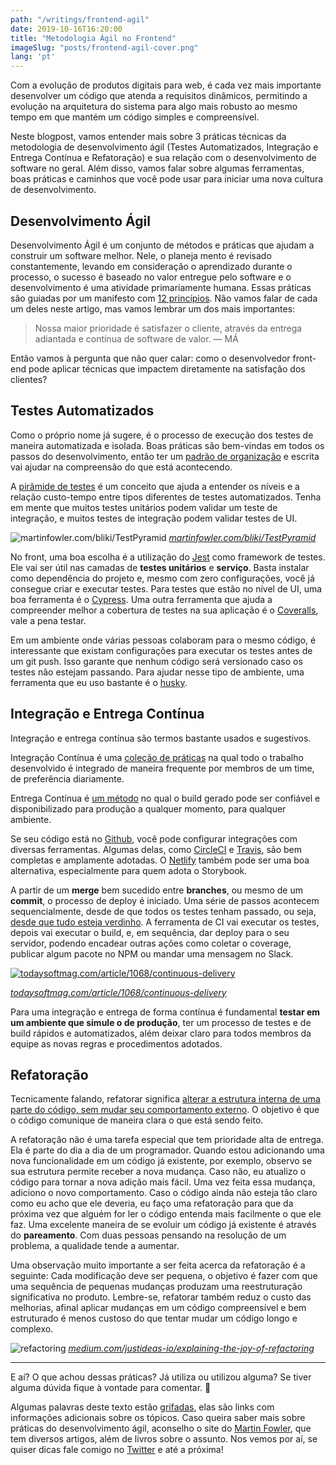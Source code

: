 ```yaml
---
path: "/writings/frontend-agil"
date: 2019-10-16T16:20:00
title: "Metodologia Ágil no Frontend"
imageSlug: "posts/frontend-agil-cover.png"
lang: 'pt'
---
```


Com a evolução de produtos digitais para web, é cada vez mais importante desenvolver um código que atenda a requisitos dinâmicos, permitindo a evolução na arquitetura do sistema para algo mais robusto ao mesmo tempo em que mantém um código simples e compreensível.

Neste blogpost, vamos entender mais sobre 3 práticas técnicas da metodologia de desenvolvimento ágil (Testes Automatizados, Integração e Entrega Contínua e Refatoração) e sua relação com o desenvolvimento de software no geral. Além disso, vamos falar sobre algumas ferramentas, boas práticas e caminhos que você pode usar para iniciar uma nova cultura de desenvolvimento.

## Desenvolvimento Ágil

Desenvolvimento Ágil é um conjunto de métodos e práticas que ajudam a construir um software melhor. Nele, o planeja	mento é revisado constantemente, levando em consideração o aprendizado durante o processo, o sucesso é baseado no valor entregue pelo software e o desenvolvimento é uma atividade primariamente humana. Essas práticas são guiadas por um manifesto com [12 princípios](http://agilemanifesto.org/principles.html). Não vamos falar de cada um deles neste artigo, mas vamos lembrar um dos mais importantes:


> Nossa maior prioridade é satisfazer o cliente, através da entrega adiantada e contínua de software de valor. — MÁ

Então vamos à pergunta que não quer calar: como o desenvolvedor front-end pode aplicar técnicas que impactem diretamente na satisfação dos clientes?

## Testes Automatizados

Como o próprio nome já sugere, é o processo de execução dos testes de maneira automatizada e isolada. Boas práticas são bem-vindas em todos os passos do desenvolvimento, então ter um [padrão de organização](http://wiki.c2.com/?ArrangeActAssert) e escrita vai ajudar na compreensão do que está acontecendo.

A [pirâmide de testes](https://martinfowler.com/bliki/TestPyramid.html) é um conceito que ajuda a entender os níveis e a relação custo-tempo entre tipos diferentes de testes automatizados. Tenha em mente que muitos testes unitários podem validar um teste de integração, e muitos testes de integração podem validar testes de UI.


![martinfowler.com/bliki/TestPyramid](https://martinfowler.com/bliki/images/testPyramid/test-pyramid.png)
*[martinfowler.com/bliki/TestPyramid](https://martinfowler.com/bliki/TestPyramid.html)*

No front, uma boa escolha é a utilização do [Jest](https://jestjs.io/) como framework de testes. Ele vai ser útil nas camadas de **testes unitários** e **serviço**. Basta instalar como dependência do projeto e, mesmo com zero configurações, você já consegue criar e executar testes. Para testes que estão no nível de UI, uma boa ferramenta é o [Cypress](https://www.cypress.io/). Uma outra ferramenta que ajuda a compreender melhor a cobertura de testes na sua aplicação é o [Coveralls](https://coveralls.io/), vale a pena testar.

Em um ambiente onde várias pessoas colaboram para o mesmo código, é interessante que existam configurações para executar os testes antes de um git push. Isso garante que nenhum código será versionado caso os testes não estejam passando. Para ajudar nesse tipo de ambiente, uma ferramenta que eu uso bastante é o [husky](https://github.com/typicode/husky).


## Integração e Entrega Contínua

Integração e entrega contínua são termos bastante usados e sugestivos.

Integração Contínua é uma [coleção de práticas](https://martinfowler.com/articles/continuousIntegration.html) na qual todo o trabalho desenvolvido é integrado de maneira frequente por membros de um time, de preferência diariamente.

Entrega Contínua é [um método](https://martinfowler.com/bliki/ContinuousDelivery.html) no qual o build gerado pode ser confiável e disponibilizado para produção a qualquer momento, para qualquer ambiente.

Se seu código está no [Github](https://github.com/), você pode configurar integrações com diversas ferramentas. Algumas delas, como [CircleCI](https://circleci.com/) e [Travis](https://travis-ci.org/), são bem completas e amplamente adotadas. O [Netlify](https://www.netlify.com/) também pode ser uma boa alternativa, especialmente para quem adota o Storybook.

A partir de um **merge** bem sucedido entre **branches**, ou mesmo de um **commit**, o processo de deploy é iniciado. Uma série de passos acontecem sequencialmente, desde de que todos os testes tenham passado, ou seja, [desde que tudo esteja verdinho](https://take.ms/cgTUC). A ferramenta de CI vai executar os testes, depois vai executar o build, e, em sequência, dar deploy para o seu servidor, podendo encadear outras ações como coletar o coverage, publicar algum pacote no NPM ou mandar uma mensagem no Slack.


[![todaysoftmag.com/article/1068/continuous-delivery](http://www.todaysoftmag.ro/tsm/images/articles/tsm27/a41.png)](todaysoftmag.com/article/1068/continuous-delivery)

*[todaysoftmag.com/article/1068/continuous-delivery](https://www.todaysoftmag.com/article/1068/continuous-delivery)*

Para uma integração e entrega de forma contínua é fundamental **testar em um ambiente que simule o de produção**, ter um processo de testes e de build rápidos e automatizados, além deixar claro para todos membros da equipe as novas regras e procedimentos adotados.


## Refatoração

Tecnicamente falando, refatorar significa [alterar a estrutura interna de uma parte do código, sem mudar seu comportamento externo](https://refactoring.com/). O objetivo é que o código comunique de maneira clara o que está sendo feito.

A refatoração não é uma tarefa especial que tem prioridade alta de entrega. Ela é parte do dia a dia de um programador. Quando estou adicionando uma nova funcionalidade em um código já existente, por exemplo, observo se sua estrutura permite receber a nova mudança. Caso não, eu atualizo o código para tornar a nova adição mais fácil. Uma vez feita essa mudança, adiciono o novo comportamento. Caso o código ainda não esteja tão claro como eu acho que ele deveria, eu faço uma refatoração para que da próxima vez que alguém for ler o código entenda mais facilmente o que ele faz. Uma excelente maneira de se evoluir um código já existente é através do **pareamento**. Com duas pessoas pensando na resolução de um problema, a qualidade tende a aumentar.

Uma observação muito importante a ser feita acerca da refatoração é a seguinte: Cada modificação deve ser pequena, o objetivo é fazer com que uma sequência de pequenas mudanças produzam uma reestruturação significativa no produto. Lembre-se, refatorar também reduz o custo das melhorias, afinal aplicar mudanças em um código compreensível e bem estruturado é menos custoso do que tentar mudar um código longo e complexo.


![refactoring](https://miro.medium.com/max/1400/0*jjASXWv5AnJ5SBuZ.jpg)
*[medium.com/justideas-io/explaining-the-joy-of-refactoring](https://medium.com/justideas-io/explaining-the-joy-of-refactoring-to-the-non-developer-72d97223359c)*

*****

E aí? O que achou dessas práticas? Já utiliza ou utilizou alguma? Se tiver alguma dúvida fique à vontade para comentar. 🙂

Algumas palavras deste texto estão [grifadas](#), elas são links com informações adicionais sobre os tópicos. Caso queira saber mais sobre práticas do desenvolvimento ágil, aconselho o site do [Martin Fowler](https://martinfowler.com/), que tem diversos artigos, além de livros sobre o assunto. Nos vemos por aí, se quiser dicas fale comigo no [Twitter](https://twitter.com/thulioph_) e até a próxima!